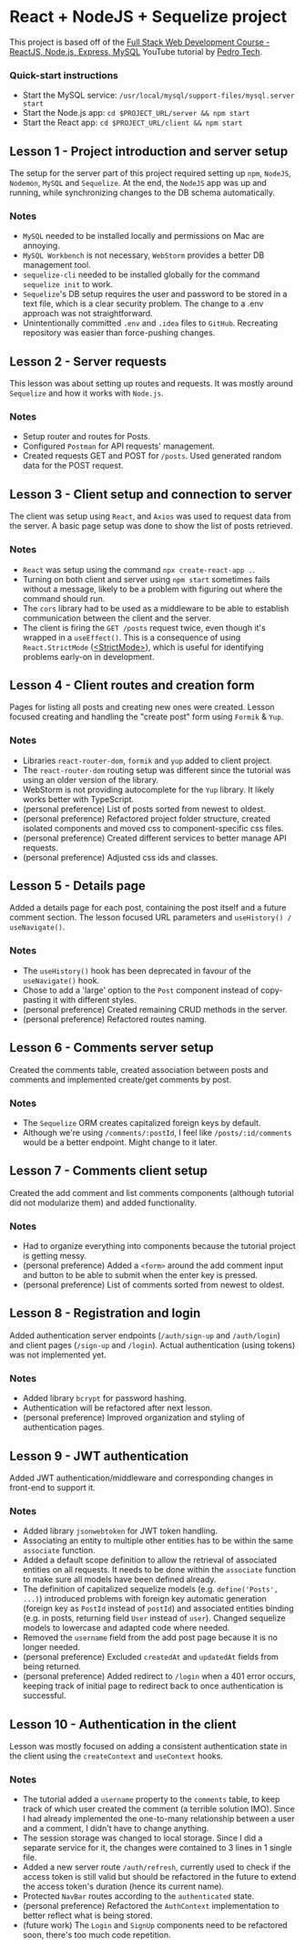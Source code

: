 # React + NodeJS + Sequelize project

This project is based off of the [Full Stack Web Development Course - ReactJS, Node.js, Express, MySQL](https://youtube.com/playlist?list=PLpPqplz6dKxUaZ630TY1BFIo5nP-_x-nL&si=XVJfbOLg0zes3G2F) YouTube tutorial by [Pedro Tech](https://www.youtube.com/@PedroTechnologies).

### Quick-start instructions

- Start the MySQL service: `/usr/local/mysql/support-files/mysql.server start`
- Start the Node.js app: `cd $PROJECT_URL/server && npm start`
- Start the React app: `cd $PROJECT_URL/client && npm start`

## Lesson 1 - Project introduction and server setup

The setup for the server part of this project required setting up `npm`, `NodeJS`, `Nodemon`, `MySQL` and `Sequelize`. At the end, the `NodeJS` app was up and running, while synchronizing changes to the DB schema automatically.

### Notes

- `MySQL` needed to be installed locally and permissions on Mac are annoying.
- `MySQL Workbench` is not necessary, `WebStorm` provides a better DB management tool.
- `sequelize-cli` needed to be installed globally for the command `sequelize init` to work.
- `Sequelize`'s DB setup requires the user and password to be stored in a text file, which is a clear security problem. The change to a .env approach was not straightforward.
- Unintentionally committed `.env` and `.idea` files to `GitHub`. Recreating repository was easier than force-pushing changes.

## Lesson 2 - Server requests

This lesson was about setting up routes and requests. It was mostly around `Sequelize` and how it works with `Node.js`.

### Notes

- Setup router and routes for Posts.
- Configured `Postman` for API requests' management.
- Created requests GET and POST for `/posts`. Used generated random data for the POST request.

## Lesson 3 - Client setup and connection to server

The client was setup using `React`, and `Axios` was used to request data from the server. A basic page setup was done to show the list of posts retrieved.

### Notes

- `React` was setup using the command `npx create-react-app .`.
- Turning on both client and server using `npm start` sometimes fails without a message, likely to be a problem with figuring out where the command should run.
- The `cors` library had to be used as a middleware to be able to establish communication between the client and the server.
- The client is firing the `GET /posts` request twice, even though it's wrapped in a `useEffect()`. This is a consequence of using `React.StrictMode` ([\<StrictMode\>](https://react.dev/reference/react/StrictMode#)), which is useful for identifying problems early-on in development.

## Lesson 4 - Client routes and creation form

Pages for listing all posts and creating new ones were created. Lesson focused creating and handling the "create post" form using `Formik` & `Yup`.

### Notes

- Libraries `react-router-dom`, `formik` and `yup` added to client project.
- The `react-router-dom` routing setup was different since the tutorial was using an older version of the library.
- WebStorm is not providing autocomplete for the `Yup` library. It likely works better with TypeScript.
- (personal preference) List of posts sorted from newest to oldest.
- (personal preference) Refactored project folder structure, created isolated components and moved css to component-specific css files.
- (personal preference) Created different services to better manage API requests.
- (personal preference) Adjusted css ids and classes.

## Lesson 5 - Details page

Added a details page for each post, containing the post itself and a future comment section. The lesson focused URL parameters and `useHistory() / useNavigate()`.

### Notes

- The `useHistory()` hook has been deprecated in favour of the `useNavigate()` hook.
- Chose to add a 'large' option to the `Post` component instead of copy-pasting it with different styles.
- (personal preference) Created remaining CRUD methods in the server.
- (personal preference) Refactored routes naming.

## Lesson 6 - Comments server setup

Created the comments table, created association between posts and comments and implemented create/get comments by post.

### Notes

- The `Sequelize` ORM creates capitalized foreign keys by default.
- Although we're using `/comments/:postId`, I feel like `/posts/:id/comments` would be a better endpoint. Might change to it later.

## Lesson 7 - Comments client setup

Created the add comment and list comments components (although tutorial did not modularize them) and added functionality.

### Notes

- Had to organize everything into components because the tutorial project is getting messy.
- (personal preference) Added a `<form>` around the add comment input and button to be able to submit when the enter key is pressed.
- (personal preference) List of comments sorted from newest to oldest.

## Lesson 8 - Registration and login

Added authentication server endpoints (`/auth/sign-up` and `/auth/login`) and client pages (`/sign-up` and `/login`). Actual authentication (using tokens) was not implemented yet.

### Notes

- Added library `bcrypt` for password hashing.
- Authentication will be refactored after next lesson.
- (personal preference) Improved organization and styling of authentication pages.

## Lesson 9 - JWT authentication

Added JWT authentication/middleware and corresponding changes in front-end to support it.

### Notes

- Added library `jsonwebtoken` for JWT token handling.
- Associating an entity to multiple other entities has to be within the same `associate` function.
- Added a default scope definition to allow the retrieval of associated entities on all requests. It needs to be done within the `associate` function to make sure all models have been defined already.
- The definition of capitalized sequelize models (e.g. `define('Posts', ...)`) introduced problems with foreign key automatic generation (foreign key as `PostId` instead of `postId`) and associated entities binding (e.g. in posts, returning field `User` instead of `user`). Changed sequelize models to lowercase and adapted code where needed.
- Removed the `username` field from the add post page because it is no longer needed.
- (personal preference) Excluded `createdAt` and `updatedAt` fields from being returned.
- (personal preference) Added redirect to `/login` when a 401 error occurs, keeping track of initial page to redirect back to once authentication is successful.

## Lesson 10 - Authentication in the client

Lesson was mostly focused on adding a consistent authentication state in the client using the `createContext` and `useContext` hooks.

### Notes

- The tutorial added a `username` property to the `comments` table, to keep track of which user created the comment (a terrible solution IMO). Since I had already implemented the one-to-many relationship between a user and a comment, I didn't have to change anything.
- The session storage was changed to local storage. Since I did a separate service for it, the changes were contained to 3 lines in 1 single file.
- Added a new server route `/auth/refresh`, currently used to check if the access token is still valid but should be refactored in the future to extend the access token's duration (hence its current name).
- Protected `NavBar` routes according to the `authenticated` state. 
- (personal preference) Refactored the `AuthContext` implementation to better reflect what is being stored.
- (future work) The `Login` and `SignUp` components need to be refactored soon, there's too much code repetition.
